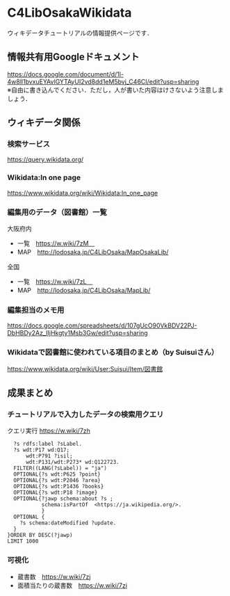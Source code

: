# C4LibOsakaWikidata
ウィキデータチュートリアルの情報提供ページです．

## 情報共有用Googleドキュメント
https://docs.google.com/document/d/1l-4w8ll1bvxuEYAvlGYTAyUI2vd8dd1eM5bvj_C46CI/edit?usp=sharing  
※自由に書き込んでください．ただし，人が書いた内容はけさないよう注意しましょう．

## ウィキデータ関係
### 検索サービス
https://query.wikidata.org/

### Wikidata:In one page
https://www.wikidata.org/wiki/Wikidata:In_one_page


### 編集用のデータ（図書館）一覧
大阪府内  
- 一覧　https://w.wiki/7zM　
- MAP　http://lodosaka.jp/C4LibOsaka/MapOsakaLib/  　
  
全国  
- 一覧　https://w.wiki/7zL　
- MAP　http://lodosaka.jp/C4LibOsaka/MapLib/

### 編集担当のメモ用
https://docs.google.com/spreadsheets/d/107gUcO90VkBDV22PJ-DbHBDy2Az_IIjHkgty1Msb3Gw/edit?usp=sharing

### Wikidataで図書館に使われている項目のまとめ（by Suisuiさん）
https://www.wikidata.org/wiki/User:Suisui/Item/図書館

## 成果まとめ
### チュートリアルで入力したデータの検索用クエリ
クエリ実行 https://w.wiki/7zh  
```SELECT ?s ?sLabel ?point ?area ?books ?image ?update ?isil ?jawp WHERE {
  ?s rdfs:label ?sLabel.
  ?s wdt:P17 wd:Q17;     
      wdt:P791 ?isil;
      wdt:P131/wdt:P273* wd:Q122723.
  FILTER((LANG(?sLabel)) = "ja")
  OPTIONAL{?s wdt:P625 ?point}
  OPTIONAL{?s wdt:P2046 ?area}
  OPTIONAL{?s wdt:P1436 ?books}
  OPTIONAL{?s wdt:P18 ?image}
  OPTIONAL{?jawp schema:about ?s ;
           schema:isPartOf	<https://ja.wikipedia.org/>.
           }
  OPTIONAL { 
    ?s schema:dateModified ?update.
  }
}ORDER BY DESC(?jawp)
LIMIT 1000
```

### 可視化
- 蔵書数　https://w.wiki/7zj
- 面積当たりの蔵書数　https://w.wiki/7zi
